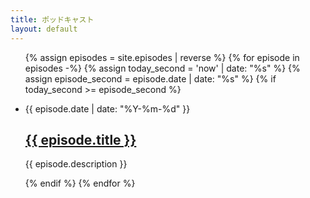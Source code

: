 ```yaml
---
title: ポッドキャスト
layout: default
---
```


<ul style="border-width: 1px 0px 0px 0px;" class="border-gray-200">
{% assign episodes = site.episodes | reverse %}
{% for episode in episodes -%}
  {% assign today_second = 'now' | date: "%s" %}
  {% assign episode_second = episode.date | date: "%s" %}
  {% if today_second >= episode_second %}
  <li style="border-width: 0px 0px 1px 0px;" class="text-left py-3 border-gray-200">
    <p><time class="text-sm opacity-50" datetime="{{ episode.date }}">{{ episode.date | date: "%Y-%m-%d" }}</time></p>
    <h2 class="inline text-lg"><a class="underline" href='{{ episode.url }}'>{{ episode.title }}</a></h2>
    <p class="opacity-40 text-sm">{{ episode.description }}</p>
  </li>
  {% endif %}
{% endfor %}
</ul>
